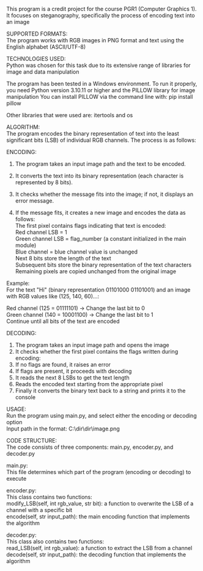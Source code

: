 This program is a credit project for the course PGR1 (Computer Graphics 1). It focuses on steganography, specifically the process of encoding text into an image

SUPPORTED FORMATS:  
The program works with RGB images in PNG format and text using the English alphabet (ASCII/UTF-8)

TECHNOLOGIES USED:  
Python was chosen for this task due to its extensive range of libraries for image and data manipulation

The program has been tested in a Windows environment. To run it properly, you need Python version 3.10.11 or higher and the PILLOW library for image manipulation
You can install PILLOW via the command line with: pip install pillow

Other libraries that were used are: itertools and os

ALGORITHM:  
The program encodes the binary representation of text into the least significant bits (LSB) of individual RGB channels. The process is as follows:

ENCODING:  
  1. The program takes an input image path and the text to be encoded.

  2. It converts the text into its binary representation (each character is represented by 8 bits).

  3. It checks whether the message fits into the image; if not, it displays an error message.

  4. If the message fits, it creates a new image and encodes the data as follows:  
    The first pixel contains flags indicating that text is encoded:  
      Red channel LSB = 1  
      Green channel LSB = flag_number (a constant initialized in the main module)  
      Blue channel = blue channel value is unchanged  
    Next 8 bits store the length of the text  
    Subsequent bits store the binary representation of the text characters  
    Remaining pixels are copied unchanged from the original image  
  
Example:  
For the text "Hi" (binary representation 01101000 01101001) and an image with RGB values like (125, 140, 60)...:

Red channel (125 = 01111101) → Change the last bit to 0  
Green channel (140 = 10001100) → Change the last bit to 1  
Continue until all bits of the text are encoded  

DECODING:  
  1. The program takes an input image path and opens the image  
  2. It checks whether the first pixel contains the flags written during encoding:  
  3. If no flags are found, it raises an error  
  4. If flags are present, it proceeds with decoding  
  5. It reads the next 8 LSBs to get the text length  
  6. Reads the encoded text starting from the appropriate pixel  
  7. Finally it converts the binary text back to a string and prints it to the console  

USAGE:  
Run the program using main.py, and select either the encoding or decoding option  
Input path in the format: C:\\dir\\dir\\image.png  

CODE STRUCTURE:  
The code consists of three components: main.py, encoder.py, and decoder.py  

main.py:  
This file determines which part of the program (encoding or decoding) to execute  

encoder.py:  
  This class contains two functions:  
    modify_LSB(self, int rgb_value, str bit): a function to overwrite the LSB of a channel with a specific bit  
    encode(self, str input_path): the main encoding function that implements the algorithm  
    
decoder.py:  
  This class also contains two functions:  
    read_LSB(self, int rgb_value): a function to extract the LSB from a channel  
    decode(self, str input_path): the decoding function that implements the algorithm


